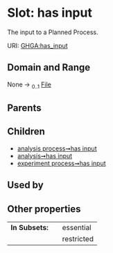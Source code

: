 
# Slot: has input


The input to a Planned Process.

URI: [GHGA:has_input](https://w3id.org/GHGA/has_input)


## Domain and Range

None &#8594;  <sub>0..1</sub> [File](File.md)

## Parents


## Children

 *  [analysis process➞has input](analysis_process_has_input.md)
 *  [analysis➞has input](analysis_has_input.md)
 *  [experiment process➞has input](experiment_process_has_input.md)

## Used by


## Other properties

|  |  |  |
| --- | --- | --- |
| **In Subsets:** | | essential |
|  | | restricted |

